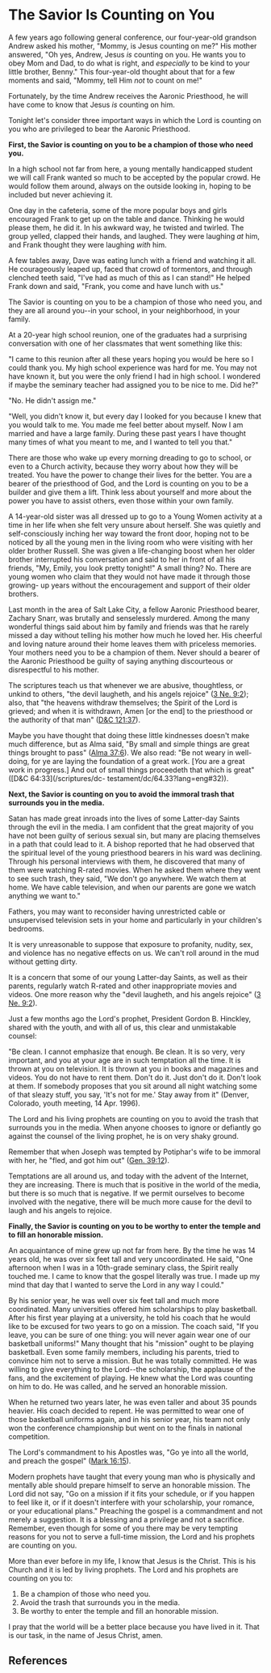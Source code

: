 # The Savior Is Counting on You

A few years ago following general conference, our four-year-old grandson
Andrew asked his mother, "Mommy, is Jesus counting on me?" His mother
answered, "Oh yes, Andrew, Jesus _is_ counting on you. He wants you to obey
Mom and Dad, to do what is right, and _especially_ to be kind to your little
brother, Benny." This four-year-old thought about that for a few moments and
said, "Mommy, tell Him _not_ to count on me!"

Fortunately, by the time Andrew receives the Aaronic Priesthood, he will have
come to know that Jesus _is_ counting on him.

Tonight let's consider three important ways in which the Lord is counting on
you who are privileged to bear the Aaronic Priesthood.

**First, the Savior is counting on you to be a champion of those who need you.**

In a high school not far from here, a young mentally handicapped student we
will call Frank wanted so much to be accepted by the popular crowd. He would
follow them around, always on the outside looking in, hoping to be included
but never achieving it.

One day in the cafeteria, some of the more popular boys and girls encouraged
Frank to get up on the table and dance. Thinking he would please them, he did
it. In his awkward way, he twisted and twirled. The group yelled, clapped
their hands, and laughed. They were laughing _at_ him, and Frank thought they
were laughing _with_ him.

A few tables away, Dave was eating lunch with a friend and watching it all. He
courageously leaped up, faced that crowd of tormentors, and through clenched
teeth said, "I've had as much of this as I can stand!" He helped Frank down
and said, "Frank, you come and have lunch with us."

The Savior is counting on you to be a champion of those who need you, and they
are all around you--in your school, in your neighborhood, in your family.

At a 20-year high school reunion, one of the graduates had a surprising
conversation with one of her classmates that went something like this:

"I came to this reunion after all these years hoping you would be here so I
could thank you. My high school experience was hard for me. You may not have
known it, but you were the only friend I had in high school. I wondered if
maybe the seminary teacher had assigned you to be nice to me. Did he?"

"No. He didn't assign me."

"Well, you didn't know it, but every day I looked for you because I knew that
you would talk to me. You made me feel better about myself. Now I am married
and have a large family. During these past years I have thought many times of
what you meant to me, and I wanted to tell you that."

There are those who wake up every morning dreading to go to school, or even to
a Church activity, because they worry about how they will be treated. You have
the power to change their lives for the better. You are a bearer of the
priesthood of God, and the Lord is counting on you to be a builder and give
them a lift. Think less about yourself and more about the power you have to
assist others, even those within your own family.

A 14-year-old sister was all dressed up to go to a Young Women activity at a
time in her life when she felt very unsure about herself. She was quietly and
self-consciously inching her way toward the front door, hoping not to be
noticed by all the young men in the living room who were visiting with her
older brother Russell. She was given a life-changing boost when her older
brother interrupted his conversation and said to her in front of all his
friends, "My, Emily, you look pretty tonight!" A small thing? No. There are
young women who claim that they would not have made it through those growing-
up years without the encouragement and support of their older brothers.

Last month in the area of Salt Lake City, a fellow Aaronic Priesthood bearer,
Zachary Snarr, was brutally and senselessly murdered. Among the many wonderful
things said about him by family and friends was that he rarely missed a day
without telling his mother how much he loved her. His cheerful and loving
nature around their home leaves them with priceless memories. Your mothers
need you to be a champion of them. Never should a bearer of the Aaronic
Priesthood be guilty of saying anything discourteous or disrespectful to his
mother.

The scriptures teach us that whenever we are abusive, thoughtless, or unkind
to others, "the devil laugheth, and his angels rejoice" ([3 Ne.
9:2](/scriptures/bofm/3-ne/9.2?lang=eng#1)); also, that "the heavens withdraw
themselves; the Spirit of the Lord is grieved; and when it is withdrawn, Amen
[or the end] to the priesthood or the authority of that man" ([D&amp;C
121:37](/scriptures/dc-testament/dc/121.37?lang=eng#36)).

Maybe you have thought that doing these little kindnesses doesn't make much
difference, but as Alma said, "By small and simple things are great things
brought to pass" ([Alma 37:6](/scriptures/bofm/alma/37.6?lang=eng#5)). We also
read: "Be not weary in well-doing, for ye are laying the foundation of a great
work. [_You_ are a great work in progress.] And out of small things proceedeth
that which is great" ([D&amp;C 64:33](/scriptures/dc-
testament/dc/64.33?lang=eng#32)).

**Next, the Savior is counting on you to avoid the immoral trash that surrounds you in the media.**

Satan has made great inroads into the lives of some Latter-day Saints through
the evil in the media. I am confident that the great majority of you have not
been guilty of serious sexual sin, but many are placing themselves in a path
that could lead to it. A bishop reported that he had observed that the
spiritual level of the young priesthood bearers in his ward was declining.
Through his personal interviews with them, he discovered that many of them
were watching R-rated movies. When he asked them where they went to see such
trash, they said, "We don't go anywhere. We watch them at home. We have cable
television, and when our parents are gone we watch anything we want to."

Fathers, you may want to reconsider having unrestricted cable or unsupervised
television sets in your home and particularly in your children's bedrooms.

It is very unreasonable to suppose that exposure to profanity, nudity, sex,
and violence has no negative effects on us. We can't roll around in the mud
without getting dirty.

It is a concern that some of our young Latter-day Saints, as well as their
parents, regularly watch R-rated and other inappropriate movies and videos.
One more reason why the "devil laugheth, and his angels rejoice" ([3 Ne.
9:2](/scriptures/bofm/3-ne/9.2?lang=eng#1)).

Just a few months ago the Lord's prophet, President Gordon B. Hinckley, shared
with the youth, and with all of us, this clear and unmistakable counsel:

"Be clean. I cannot emphasize that enough. Be clean. It is so very, very
important, and you at your age are in such temptation all the time. It is
thrown at you on television. It is thrown at you in books and magazines and
videos. You do not have to rent them. Don't do it. Just don't do it. Don't
look at them. If somebody proposes that you sit around all night watching some
of that sleazy stuff, you say, 'It's not for me.' Stay away from it" (Denver,
Colorado, youth meeting, 14 Apr. 1996).

The Lord and his living prophets are counting on you to avoid the trash that
surrounds you in the media. When anyone chooses to ignore or defiantly go
against the counsel of the living prophet, he is on very shaky ground.

Remember that when Joseph was tempted by Potiphar's wife to be immoral with
her, he "fled, and got him out" ([Gen.
39:12](/scriptures/ot/gen/39.12?lang=eng#11)).

Temptations are all around us, and today with the advent of the Internet, they
are increasing. There is much that is positive in the world of the media, but
there is so much that is negative. If we permit ourselves to become involved
with the negative, there will be much more cause for the devil to laugh and
his angels to rejoice.

**Finally, the Savior is counting on you to be worthy to enter the temple and to fill an honorable mission.**

An acquaintance of mine grew up not far from here. By the time he was 14 years
old, he was over six feet tall and very uncoordinated. He said, "One afternoon
when I was in a 10th-grade seminary class, the Spirit really touched me. I
came to know that the gospel literally was true. I made up my mind that day
that I wanted to serve the Lord in any way I could."

By his senior year, he was well over six feet tall and much more coordinated.
Many universities offered him scholarships to play basketball. After his first
year playing at a university, he told his coach that he would like to be
excused for two years to go on a mission. The coach said, "If you leave, you
can be sure of one thing: you will never again wear one of our basketball
uniforms!" Many thought that his "mission" ought to be playing basketball.
Even some family members, including his parents, tried to convince him not to
serve a mission. But he was totally committed. He was willing to give
everything to the Lord--the scholarship, the applause of the fans, and the
excitement of playing. He knew what the Lord was counting on him to do. He was
called, and he served an honorable mission.

When he returned two years later, he was even taller and about 35 pounds
heavier. His coach decided to repent. He was permitted to wear one of those
basketball uniforms again, and in his senior year, his team not only won the
conference championship but went on to the finals in national competition.

The Lord's commandment to his Apostles was, "Go ye into all the world, and
preach the gospel" ([Mark 16:15](/scriptures/nt/mark/16.15?lang=eng#14)).

Modern prophets have taught that every young man who is physically and
mentally able should prepare himself to serve an honorable mission. The Lord
did not say, "Go on a mission if it fits your schedule, or if you happen to
feel like it, or if it doesn't interfere with your scholarship, your romance,
or your educational plans." Preaching the gospel is a commandment and not
merely a suggestion. It is a blessing and a privilege and not a sacrifice.
Remember, even though for some of you there may be very tempting reasons for
you not to serve a full-time mission, the Lord and his prophets are counting
on you.

More than ever before in my life, I know that Jesus is the Christ. This is his
Church and it is led by living prophets. The Lord and his prophets are
counting on you to:

  1. Be a champion of those who need you. 
  2. Avoid the trash that surrounds you in the media. 
  3. Be worthy to enter the temple and fill an honorable mission. 

I pray that the world will be a better place because you have lived in it.
That is our task, in the name of Jesus Christ, amen.

## References

